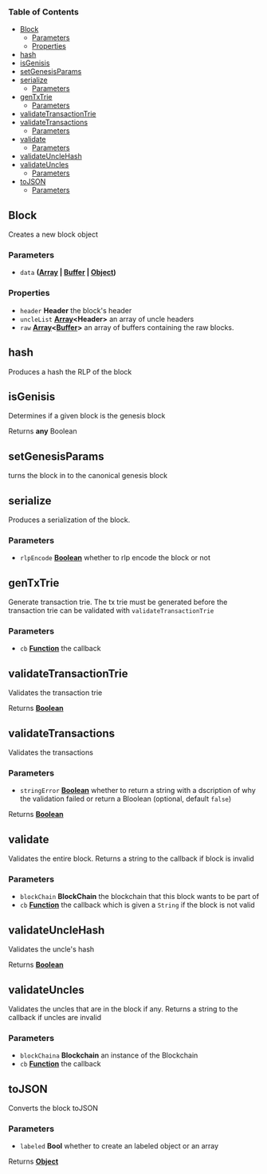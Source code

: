 <!-- Generated by documentation.js. Update this documentation by updating the source code. -->

### Table of Contents

-   [Block][1]
    -   [Parameters][2]
    -   [Properties][3]
-   [hash][4]
-   [isGenisis][5]
-   [setGenesisParams][6]
-   [serialize][7]
    -   [Parameters][8]
-   [genTxTrie][9]
    -   [Parameters][10]
-   [validateTransactionTrie][11]
-   [validateTransactions][12]
    -   [Parameters][13]
-   [validate][14]
    -   [Parameters][15]
-   [validateUncleHash][16]
-   [validateUncles][17]
    -   [Parameters][18]
-   [toJSON][19]
    -   [Parameters][20]

## Block

Creates a new block object

### Parameters

-   `data` **([Array][21] \| [Buffer][22] \| [Object][23])** 

### Properties

-   `header` **Header** the block's header
-   `uncleList` **[Array][21]&lt;Header>** an array of uncle headers
-   `raw` **[Array][21]&lt;[Buffer][22]>** an array of buffers containing the raw blocks.

## hash

Produces a hash the RLP of the block

## isGenisis

Determines if a given block is the genesis block

Returns **any** Boolean

## setGenesisParams

turns the block in to the canonical genesis block

## serialize

Produces a serialization of the block.

### Parameters

-   `rlpEncode` **[Boolean][24]** whether to rlp encode the block or not

## genTxTrie

Generate transaction trie. The tx trie must be generated before the transaction trie can
be validated with `validateTransactionTrie`

### Parameters

-   `cb` **[Function][25]** the callback

## validateTransactionTrie

Validates the transaction trie

Returns **[Boolean][24]** 

## validateTransactions

Validates the transactions

### Parameters

-   `stringError` **[Boolean][24]** whether to return a string with a dscription of why the validation failed or return a Bloolean (optional, default `false`)

Returns **[Boolean][24]** 

## validate

Validates the entire block. Returns a string to the callback if block is invalid

### Parameters

-   `blockChain` **BlockChain** the blockchain that this block wants to be part of
-   `cb` **[Function][25]** the callback which is given a `String` if the block is not valid

## validateUncleHash

Validates the uncle's hash

Returns **[Boolean][24]** 

## validateUncles

Validates the uncles that are in the block if any. Returns a string to the callback if uncles are invalid

### Parameters

-   `blockChaina` **Blockchain** an instance of the Blockchain
-   `cb` **[Function][25]** the callback

## toJSON

Converts the block toJSON

### Parameters

-   `labeled` **Bool** whether to create an labeled object or an array

Returns **[Object][23]** 

[1]: #block

[2]: #parameters

[3]: #properties

[4]: #hash

[5]: #isgenisis

[6]: #setgenesisparams

[7]: #serialize

[8]: #parameters-1

[9]: #gentxtrie

[10]: #parameters-2

[11]: #validatetransactiontrie

[12]: #validatetransactions

[13]: #parameters-3

[14]: #validate

[15]: #parameters-4

[16]: #validateunclehash

[17]: #validateuncles

[18]: #parameters-5

[19]: #tojson

[20]: #parameters-6

[21]: https://developer.mozilla.org/docs/Web/JavaScript/Reference/Global_Objects/Array

[22]: https://nodejs.org/api/buffer.html

[23]: https://developer.mozilla.org/docs/Web/JavaScript/Reference/Global_Objects/Object

[24]: https://developer.mozilla.org/docs/Web/JavaScript/Reference/Global_Objects/Boolean

[25]: https://developer.mozilla.org/docs/Web/JavaScript/Reference/Statements/function
